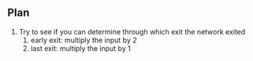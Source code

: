 ## Plan
1. Try to see if you can determine through which exit the network exited
   1. early exit: multiply the input by 2
   2. last exit: multiply the input by 1
